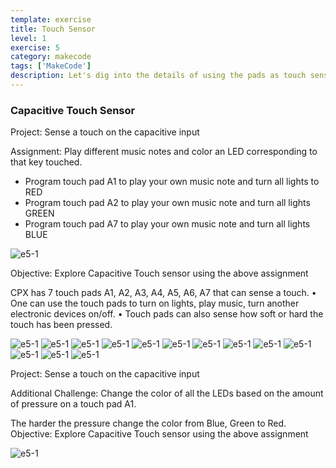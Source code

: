 ```yaml
---
template: exercise
title: Touch Sensor
level: 1
exercise: 5
category: makecode
tags: ['MakeCode']
description: Let's dig into the details of using the pads as touch sensors!
---
```


### Capacitive Touch Sensor

Project: Sense a touch on the capacitive input

Assignment: Play different music notes and color an LED corresponding to that key touched.

- Program touch pad A1 to play your own music note and turn all lights to RED
- Program touch pad A2 to play your own music note and turn all lights GREEN
- Program touch pad A7 to play your own music note and turn all lights BLUE

![e5-1](e5-1.png)

Objective: Explore Capacitive Touch sensor using the above assignment

CPX has 7 touch pads A1, A2, A3, A4, A5, A6, A7 that can sense a touch.
• One can use the touch pads to turn on lights, play music, turn another electronic
devices on/off.
• Touch pads can also sense how soft or hard the touch has been pressed.

![e5-1](e5-2.png)
![e5-1](e5-3.png)
![e5-1](e5-4.png)
![e5-1](e5-5.png)
![e5-1](e5-6.png)
![e5-1](e5-7.png)
![e5-1](e5-8.png)
![e5-1](e5-9.png)
![e5-1](e5-10.png)
![e5-1](e5-11.png)
![e5-1](e5-12.png)
![e5-1](e5-13.png)
![e5-1](e5-14.png)

Project: Sense a touch on the capacitive input

Additional Challenge: Change the color of all the LEDs based on the amount of pressure on a touch pad A1.

The harder the pressure change the color from Blue, Green to Red.
Objective: Explore Capacitive Touch sensor using the above assignment

![e5-1](e5-15.png)
